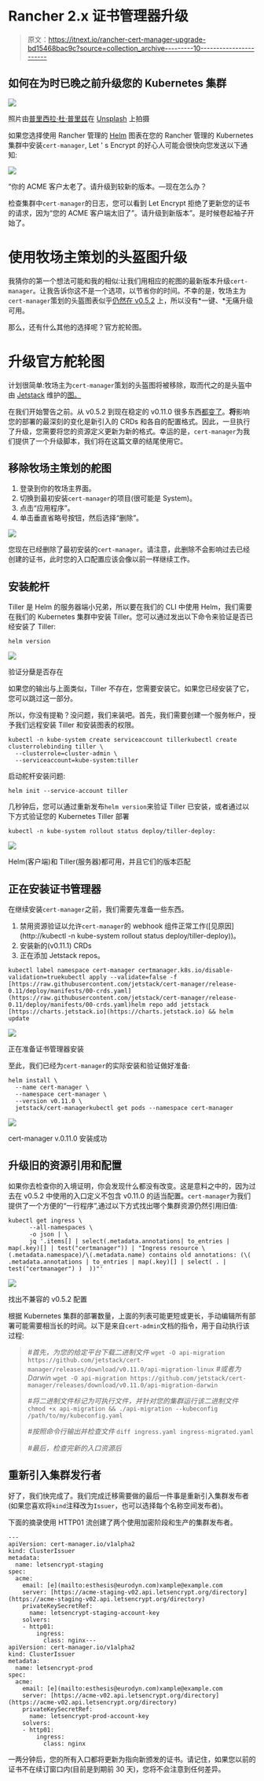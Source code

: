 # Rancher 2.x 证书管理器升级

> 原文：<https://itnext.io/rancher-cert-manager-upgrade-bd15468bac9c?source=collection_archive---------10----------------------->

## 如何在为时已晚之前升级您的 Kubernetes 集群

![](img/c5c116d2d03fa140e3ab000bbac39635.png)

照片由[普里西拉·杜·普里兹](https://unsplash.com/@priscilladupreez?utm_source=medium&utm_medium=referral)在 [Unsplash](https://unsplash.com?utm_source=medium&utm_medium=referral) 上拍摄

如果您选择使用 Rancher 管理的 [Helm](https://helm.sh/) 图表在您的 Rancher 管理的 Kubernetes 集群中安装`cert-manager`, Let ' s Encrypt 的好心人可能会很快向您发送以下通知:

![](img/e7f438f00f8f2b70fda2b4640caa2998.png)

“你的 ACME 客户太老了。请升级到较新的版本。—现在怎么办？

检查集群中`cert-manager`的日志，您可以看到 Let Encrypt 拒绝了更新您的证书的请求，因为“您的 ACME 客户端太旧了”。请升级到新版本”。是时候卷起袖子开始了。

# 使用牧场主策划的头盔图升级

我猜你的第一个想法可能和我的相似:让我们用相应的舵图的最新版本升级`cert-manager`。让我告诉你这不是一个选项，以节省你的时间。不幸的是，牧场主为`cert-manager`策划的头盔图表似乎[仍然在 v0.5.2](https://github.com/rancher/charts/tree/master/charts/cert-manager) 上，所以没有*一键、*无痛升级可用。

那么，还有什么其他的选择呢？官方舵轮图。

# 升级官方舵轮图

计划很简单:牧场主为`cert-manager`策划的头盔图将被移除，取而代之的是头盔中由 [Jetstack](https://www.jetstack.io/) 维护的[图。](https://hub.helm.sh/charts/jetstack/cert-manager)

在我们开始警告之前。从 v0.5.2 到现在稳定的 v0.11.0 很多东西[都变了](https://docs.cert-manager.io/en/latest/tasks/upgrading/index.html)。**将**影响您的部署的最深刻的变化是新引入的 CRDs 和各自的配置格式。因此，一旦执行了升级，您需要将您的资源定义更新为新的格式。幸运的是，`cert-manager`为我们提供了一个升级脚本，我们将在这篇文章的结尾使用它。

## 移除牧场主策划的舵图

1.  登录到你的牧场主界面。
2.  切换到最初安装`cert-manager`的项目(很可能是 System)。
3.  点击“应用程序”。
4.  单击垂直省略号按钮，然后选择“删除”。

![](img/1b2d7352436fb22ee7bbc225ac5f8820.png)

您现在已经删除了最初安装的`cert-manager`。请注意，此删除不会影响过去已经创建的证书，此时您的入口配置应该会像以前一样继续工作。

## 安装舵杆

Tiller 是 Helm 的服务器端小兄弟，所以要在我们的 CLI 中使用 Helm，我们需要在我们的 Kubernetes 集群中安装 Tiller。您可以通过发出以下命令来验证是否已经安装了 Tiller:

```
helm version
```

![](img/9ef0f1e33a99b36e5ff70d6e6d44c38c.png)

验证分蘖是否存在

如果您的输出与上面类似，Tiller 不存在，您需要安装它。如果您已经安装了它，您可以跳过这一部分。

所以，你没有提勒？没问题，我们来装吧。首先，我们需要创建一个服务帐户，授予我们远程安装 Tiller 和安装图表的权限。

```
kubectl -n kube-system create serviceaccount tillerkubectl create clusterrolebinding tiller \
  --clusterrole=cluster-admin \
  --serviceaccount=kube-system:tiller
```

启动舵杆安装问题:

```
helm init --service-account tiller
```

几秒钟后，您可以通过重新发布`helm version`来验证 Tiller 已安装，或者通过以下方式验证您的 Kubernetes Tiller 部署

```
kubectl -n kube-system rollout status deploy/tiller-deploy:
```

![](img/b00c2be534e129bb990c9108ed699d0e.png)

Helm(客户端)和 Tiller(服务器)都可用，并且它们的版本匹配

## 正在安装证书管理器

在继续安装`cert-manager`之前，我们需要先准备一些东西。

1.  禁用资源验证以允许`cert-manager`的 webhook 组件正常工作([见原因](http://kubectl -n kube-system  rollout status deploy/tiller-deploy))。
2.  安装新的(v0.11.1) CRDs
3.  正在添加 Jetstack repos。

```
kubectl label namespace cert-manager certmanager.k8s.io/disable-validation=truekubectl apply --validate=false -f [https://raw.githubusercontent.com/jetstack/cert-manager/release-0.11/deploy/manifests/00-crds.yaml](https://raw.githubusercontent.com/jetstack/cert-manager/release-0.11/deploy/manifests/00-crds.yaml)helm repo add jetstack [https://charts.jetstack.io](https://charts.jetstack.io) && helm update
```

![](img/f3feff9ee5073d1bfe524f6b14468b5f.png)

正在准备证书管理器安装

至此，我们已经为`cert-manager`的实际安装和验证做好准备:

```
helm install \
  --name cert-manager \
  --namespace cert-manager \
  --version v0.11.0 \
  jetstack/cert-managerkubectl get pods --namespace cert-manager
```

![](img/9541baf1b2f86d9e4a1221bd5f445328.png)

cert-manager v.0.11.0 安装成功

## 升级旧的资源引用和配置

如果你去检查你的入境证明，你会发现什么都没有改变。这是意料之中的，因为过去在 v0.5.2 中使用的入口定义不包含 v0.11.0 的适当配置。`cert-manager`为我们提供了一个方便的“一行程序”,通过以下方式找出哪个集群资源仍然引用旧值:

```
kubectl get ingress \
      --all-namespaces \
      -o json | \
      jq '.items[] | select(.metadata.annotations| to_entries | map(.key)[] | test("certmanager")) | "Ingress resource \(.metadata.namespace)/\(.metadata.name) contains old annotations: (\( .metadata.annotations | to_entries | map(.key)[] | select( . | test("certmanager") )  ))"'
```

![](img/d69a6d53a77b55757a59cdb87e8fc2bf.png)

找出不兼容的 v0.5.2 配置

根据 Kubernetes 集群的部署数量，上面的列表可能更短或更长，手动编辑所有部署可能需要相当长的时间。以下是来自`cert-admin`文档的指令，用于自动执行该过程:

> *#首先，为您的给定平台下载二进制文件*
> `wget -O api-migration https://github.com/jetstack/cert-manager/releases/download/v0.11.0/api-migration-linux`
> *#或者为 Darwin*
> `wget -O api-migration https://github.com/jetstack/cert-manager/releases/download/v0.11.0/api-migration-darwin`
> 
> *#将二进制文件标记为可执行文件，并针对您的集群运行该二进制文件*
> `chmod +x api-migration && ./api-migration --kubeconfig /path/to/my/kubeconfig.yaml`
> 
> *#按照命令行输出并检查文件*
> `diff ingress.yaml ingress-migrated.yaml`
> 
> *#最后，检查完新的入口资源后*

## 重新引入集群发行者

好了，我们快完成了。我们完成迁移需要做的最后一件事是重新引入集群发布者(如果您喜欢将`kind`注释改为`Issuer`，也可以选择每个名称空间发布者)。

下面的摘录使用 HTTP01 流创建了两个使用加密阶段和生产的集群发布者。

```
---
apiVersion: cert-manager.io/v1alpha2
kind: ClusterIssuer
metadata:
  name: letsencrypt-staging
spec:
  acme:
    email: [e](mailto:esthesis@eurodyn.com)xample@example.com
    server: [https://acme-staging-v02.api.letsencrypt.org/directory](https://acme-staging-v02.api.letsencrypt.org/directory)
    privateKeySecretRef:
      name: letsencrypt-staging-account-key
    solvers:
    - http01:
        ingress:
          class: nginx---
apiVersion: cert-manager.io/v1alpha2
kind: ClusterIssuer
metadata:
  name: letsencrypt-prod
spec:
  acme:
    email: [e](mailto:esthesis@eurodyn.com)xample@example.com
    server: [https://acme-v02.api.letsencrypt.org/directory](https://acme-v02.api.letsencrypt.org/directory)
    privateKeySecretRef:
      name: letsencrypt-prod-account-key
    solvers:
    - http01:
        ingress:
          class: nginx
```

一两分钟后，您的所有入口都将更新为指向新颁发的证书。请记住，如果您以前的证书不在续订窗口内(目前是到期前 30 天)，您将不会注意到任何差异。
